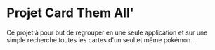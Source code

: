 # Projet Card Them All'

Ce projet à pour but de regrouper en une seule application et sur une simple recherche toutes les cartes d'un seul et même pokémon.
